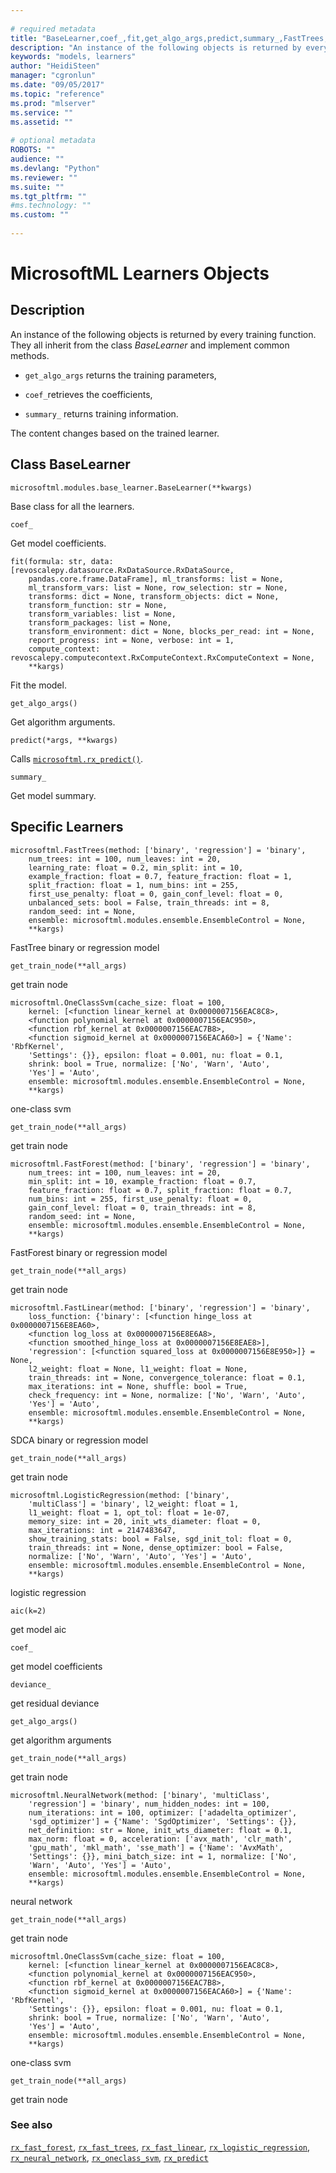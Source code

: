 ```yaml
--- 
 
# required metadata 
title: "BaseLearner,coef_,fit,get_algo_args,predict,summary_,FastTrees,get_train_node,OneClassSvm,get_train_node,FastForest,get_train_node,FastLinear,get_train_node,LogisticRegression,aic,coef_,deviance_,get_algo_args,get_train_node,NeuralNetwork,get_train_node,OneClassSvm,get_train_node: Learners Python Objects" 
description: "An instance of the following objects is returned by every training function. They all inherit from the class BaseLearner and implement common methods.get_algo_args returns the training parameters,  coef_ retrieves the coefficients,  summary_ returns training information.The content changes based on the trained learner." 
keywords: "models, learners" 
author: "HeidiSteen" 
manager: "cgronlun" 
ms.date: "09/05/2017" 
ms.topic: "reference" 
ms.prod: "mlserver" 
ms.service: "" 
ms.assetid: "" 
 
# optional metadata 
ROBOTS: "" 
audience: "" 
ms.devlang: "Python" 
ms.reviewer: "" 
ms.suite: "" 
ms.tgt_pltfrm: "" 
#ms.technology: "" 
ms.custom: "" 
 
---
```


# MicrosoftML Learners Objects





## Description

An instance of the following objects is returned by every
training function. They all inherit from the class *BaseLearner* and implement common methods.

* `get_algo_args` returns the training parameters, 

* `coef_`retrieves the coefficients, 

* `summary_` returns training information. 

The content changes based on the trained learner.


## Class BaseLearner



```
microsoftml.modules.base_learner.BaseLearner(**kwargs)
```




Base class for all the learners.



```
coef_
```




Get model coefficients.



```
fit(formula: str, data: [revoscalepy.datasource.RxDataSource.RxDataSource,
    pandas.core.frame.DataFrame], ml_transforms: list = None,
    ml_transform_vars: list = None, row_selection: str = None,
    transforms: dict = None, transform_objects: dict = None,
    transform_function: str = None,
    transform_variables: list = None,
    transform_packages: list = None,
    transform_environment: dict = None, blocks_per_read: int = None,
    report_progress: int = None, verbose: int = 1,
    compute_context: revoscalepy.computecontext.RxComputeContext.RxComputeContext = None,
    **kargs)
```




Fit the model.



```
get_algo_args()
```




Get algorithm arguments.



```
predict(*args, **kwargs)
```




Calls [`microsoftml.rx_predict()`](rx-predict.md).



```
summary_
```




Get model summary.


## Specific Learners



```
microsoftml.FastTrees(method: ['binary', 'regression'] = 'binary',
    num_trees: int = 100, num_leaves: int = 20,
    learning_rate: float = 0.2, min_split: int = 10,
    example_fraction: float = 0.7, feature_fraction: float = 1,
    split_fraction: float = 1, num_bins: int = 255,
    first_use_penalty: float = 0, gain_conf_level: float = 0,
    unbalanced_sets: bool = False, train_threads: int = 8,
    random_seed: int = None,
    ensemble: microsoftml.modules.ensemble.EnsembleControl = None,
    **kargs)
```




FastTree binary or regression model



```
get_train_node(**all_args)
```




get train node



```
microsoftml.OneClassSvm(cache_size: float = 100,
    kernel: [<function linear_kernel at 0x0000007156EAC8C8>,
    <function polynomial_kernel at 0x0000007156EAC950>,
    <function rbf_kernel at 0x0000007156EAC7B8>,
    <function sigmoid_kernel at 0x0000007156EACA60>] = {'Name': 'RbfKernel',
    'Settings': {}}, epsilon: float = 0.001, nu: float = 0.1,
    shrink: bool = True, normalize: ['No', 'Warn', 'Auto',
    'Yes'] = 'Auto',
    ensemble: microsoftml.modules.ensemble.EnsembleControl = None,
    **kargs)
```




one-class svm



```
get_train_node(**all_args)
```




get train node



```
microsoftml.FastForest(method: ['binary', 'regression'] = 'binary',
    num_trees: int = 100, num_leaves: int = 20,
    min_split: int = 10, example_fraction: float = 0.7,
    feature_fraction: float = 0.7, split_fraction: float = 0.7,
    num_bins: int = 255, first_use_penalty: float = 0,
    gain_conf_level: float = 0, train_threads: int = 8,
    random_seed: int = None,
    ensemble: microsoftml.modules.ensemble.EnsembleControl = None,
    **kargs)
```




FastForest binary or regression model



```
get_train_node(**all_args)
```




get train node



```
microsoftml.FastLinear(method: ['binary', 'regression'] = 'binary',
    loss_function: {'binary': [<function hinge_loss at 0x0000007156E8EA60>,
    <function log_loss at 0x0000007156E8E6A8>,
    <function smoothed_hinge_loss at 0x0000007156E8EAE8>],
    'regression': [<function squared_loss at 0x0000007156E8E950>]} = None,
    l2_weight: float = None, l1_weight: float = None,
    train_threads: int = None, convergence_tolerance: float = 0.1,
    max_iterations: int = None, shuffle: bool = True,
    check_frequency: int = None, normalize: ['No', 'Warn', 'Auto',
    'Yes'] = 'Auto',
    ensemble: microsoftml.modules.ensemble.EnsembleControl = None,
    **kargs)
```




SDCA binary or regression model



```
get_train_node(**all_args)
```




get train node



```
microsoftml.LogisticRegression(method: ['binary',
    'multiClass'] = 'binary', l2_weight: float = 1,
    l1_weight: float = 1, opt_tol: float = 1e-07,
    memory_size: int = 20, init_wts_diameter: float = 0,
    max_iterations: int = 2147483647,
    show_training_stats: bool = False, sgd_init_tol: float = 0,
    train_threads: int = None, dense_optimizer: bool = False,
    normalize: ['No', 'Warn', 'Auto', 'Yes'] = 'Auto',
    ensemble: microsoftml.modules.ensemble.EnsembleControl = None,
    **kargs)
```




logistic regression



```
aic(k=2)
```




get model aic



```
coef_
```




get model coefficients



```
deviance_
```




get residual deviance



```
get_algo_args()
```




get algorithm arguments



```
get_train_node(**all_args)
```




get train node



```
microsoftml.NeuralNetwork(method: ['binary', 'multiClass',
    'regression'] = 'binary', num_hidden_nodes: int = 100,
    num_iterations: int = 100, optimizer: ['adadelta_optimizer',
    'sgd_optimizer'] = {'Name': 'SgdOptimizer', 'Settings': {}},
    net_definition: str = None, init_wts_diameter: float = 0.1,
    max_norm: float = 0, acceleration: ['avx_math', 'clr_math',
    'gpu_math', 'mkl_math', 'sse_math'] = {'Name': 'AvxMath',
    'Settings': {}}, mini_batch_size: int = 1, normalize: ['No',
    'Warn', 'Auto', 'Yes'] = 'Auto',
    ensemble: microsoftml.modules.ensemble.EnsembleControl = None,
    **kargs)
```




neural network



```
get_train_node(**all_args)
```




get train node



```
microsoftml.OneClassSvm(cache_size: float = 100,
    kernel: [<function linear_kernel at 0x0000007156EAC8C8>,
    <function polynomial_kernel at 0x0000007156EAC950>,
    <function rbf_kernel at 0x0000007156EAC7B8>,
    <function sigmoid_kernel at 0x0000007156EACA60>] = {'Name': 'RbfKernel',
    'Settings': {}}, epsilon: float = 0.001, nu: float = 0.1,
    shrink: bool = True, normalize: ['No', 'Warn', 'Auto',
    'Yes'] = 'Auto',
    ensemble: microsoftml.modules.ensemble.EnsembleControl = None,
    **kargs)
```




one-class svm



```
get_train_node(**all_args)
```




get train node


### See also

[`rx_fast_forest`](rx-fast-forest.md),
[`rx_fast_trees`](rx-fast-trees.md),
[`rx_fast_linear`](rx-fast-linear.md),
[`rx_logistic_regression`](rx-logistic-regression.md),
[`rx_neural_network`](rx-neural-network.md),
[`rx_oneclass_svm`](rx-oneclass-svm.md),
[`rx_predict`](rx-predict.md)
